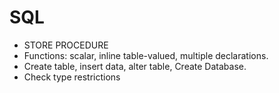 # SQL
- STORE PROCEDURE
- Functions: scalar, inline table-valued, multiple declarations.
- Create table, insert data, alter table, Create Database.
- Check type restrictions
